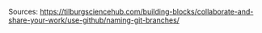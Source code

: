 Sources: https://tilburgsciencehub.com/building-blocks/collaborate-and-share-your-work/use-github/naming-git-branches/